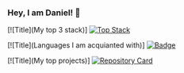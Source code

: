 ### Hey, I am Daniel! 👋
[![Title](My top 3 stack)]
[![Top Stack](https://widget.realdeveloper.pro/api/top?stack=vuejs,sass,php)](https://github.com/danielradosa)

[![Title](Languages I am acquianted with)]
[![Badge](https://widget.realdeveloper.pro/api/badge?title=Languages&badges=mysql,php,JavaScript,html,css,sass,laravel,c#,python)](https://github.com/danielradosa)

[![Title](My top projects)]
[![Repository Card](https://widget.realdeveloper.pro/api/card?user=danielradosa&repo=DangoTypesDWP)](https://github.com/danielradosa/DangoTypesDWP/)
